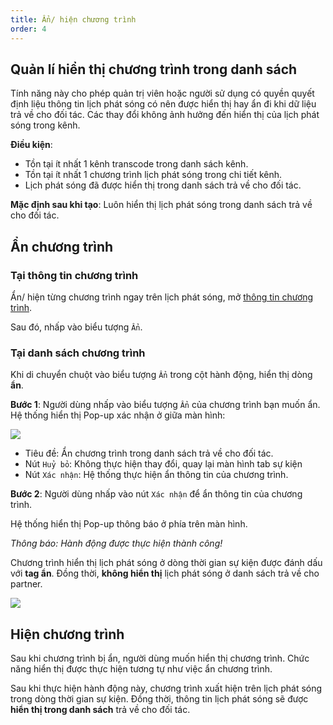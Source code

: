 ```yaml
---
title: Ẩn/ hiện chương trình
order: 4
---
```

## Quản lí hiển thị chương trình trong danh sách 
Tính năng này cho phép quản trị viên hoặc người sử dụng có quyền quyết định liệu thông tin lịch phát sóng có nên được hiển thị hay ẩn đi khi dữ liệu trả về cho đối tác. Các thay đổi không ảnh hưởng đến hiển thị của lịch phát sóng trong kênh.

**Điều kiện**: 
- Tồn tại ít nhất 1 kênh transcode trong danh sách kênh.
- Tồn tại ít nhất 1 chương trình lịch phát sóng trong chi tiết kênh.
- Lịch phát sóng đã được hiển thị trong danh sách trả về cho đối tác.

**Mặc định sau khi tạo**: Luôn hiển thị lịch phát sóng trong danh sách trả về cho đối tác.

## Ẩn chương trình

### Tại thông tin chương trình
Ẩn/ hiện từng chương trình ngay trên lịch phát sóng, mở [thông tin chương trình](./2.2-epg-list#xem-thông-tin-từng-chương-trình).

Sau đó, nhấp vào biểu tượng `Ẩn`.
### Tại danh sách chương trình
Khi di chuyển chuột vào biểu tượng `Ẩn` trong cột hành động, hiển thị dòng **ẩn**.

**Bước 1**: 
Người dùng nhấp vào biểu tượng `Ẩn` của chương trình bạn muốn ẩn.
Hệ thống hiển thị Pop-up xác nhận ở giữa màn hình:

 ![](/images/lrm/pop-up/hide-epg.PNG)

 * Tiêu đề: Ẩn chương trình trong danh sách trả về cho đối tác.
 * Nút `Huỷ bỏ`: Không thực hiện thay đổi, quay lại màn hình tab sự kiện
 * Nút `Xác nhận`: Hệ thống thực hiện ẩn thông tin của chương trình.

**Bước 2**: 
Người dùng nhấp vào nút `Xác nhận` để ẩn thông tin của chương trình.

Hệ thống hiển thị Pop-up thông báo ở phía trên màn hình.

 <!-- ![]() -->
 *Thông báo: Hành động được thực hiện thành công!*

Chương trình hiển thị lịch phát sóng ở dòng thời gian sự kiện được đánh dấu với **tag ẩn**. Đồng thời, **không hiển thị** lịch phát sóng ở danh sách trả về cho partner.

![](/images/lrm/timeline/timeline.png)

## Hiện chương trình
Sau khi chương trình bị ẩn, người dùng muốn hiển thị chương trình. Chức năng hiển thị được thực hiện tương tự như việc ẩn chương trình.

Sau khi thực hiện hành động này, chương trình xuất hiện trên lịch phát sóng trong dòng thời gian sự kiện. Đồng thời, thông tin lịch phát sóng sẽ được **hiển thị trong danh sách** trả về cho đối tác.